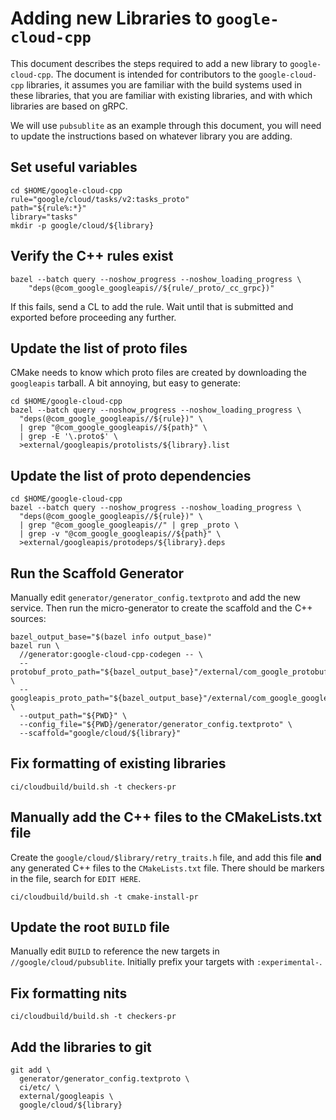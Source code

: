 # Adding new Libraries to `google-cloud-cpp`

This document describes the steps required to add a new library to
`google-cloud-cpp`. The document is intended for contributors to the
`google-cloud-cpp` libraries, it assumes you are familiar with the build systems
used in these libraries, that you are familiar with existing libraries, and with
which libraries are based on gRPC.

We will use `pubsublite` as an example through this document, you will need to
update the instructions based on whatever library you are adding.

## Set useful variables

```shell
cd $HOME/google-cloud-cpp
rule="google/cloud/tasks/v2:tasks_proto"
path="${rule%:*}"
library="tasks"
mkdir -p google/cloud/${library}
```

## Verify the C++ rules exist

```shell
bazel --batch query --noshow_progress --noshow_loading_progress \
    "deps(@com_google_googleapis//${rule/_proto/_cc_grpc})"
```

If this fails, send a CL to add the rule. Wait until that is submitted and
exported before proceeding any further.

## Update the list of proto files

CMake needs to know which proto files are created by downloading the
`googleapis` tarball. A bit annoying, but easy to generate:

```shell
cd $HOME/google-cloud-cpp
bazel --batch query --noshow_progress --noshow_loading_progress \
  "deps(@com_google_googleapis//${rule})" \
  | grep "@com_google_googleapis//${path}" \
  | grep -E '\.proto$' \
  >external/googleapis/protolists/${library}.list
```

## Update the list of proto dependencies

```shell
cd $HOME/google-cloud-cpp
bazel --batch query --noshow_progress --noshow_loading_progress \
  "deps(@com_google_googleapis//${rule})" \
  | grep "@com_google_googleapis//" | grep _proto \
  | grep -v "@com_google_googleapis//${path}" \
  >external/googleapis/protodeps/${library}.deps
```

## Run the Scaffold Generator

Manually edit `generator/generator_config.textproto` and add the new service.
Then run the micro-generator to create the scaffold and the C++ sources:

```shell
bazel_output_base="$(bazel info output_base)"
bazel run \
  //generator:google-cloud-cpp-codegen -- \
  --protobuf_proto_path="${bazel_output_base}"/external/com_google_protobuf/src \
  --googleapis_proto_path="${bazel_output_base}"/external/com_google_googleapis \
  --output_path="${PWD}" \
  --config_file="${PWD}/generator/generator_config.textproto" \
  --scaffold="google/cloud/${library}"
```

## Fix formatting of existing libraries

```shell
ci/cloudbuild/build.sh -t checkers-pr
```

## Manually add the C++ files to the CMakeLists.txt file

Create the `google/cloud/$library/retry_traits.h` file, and add this file
**and** any generated C++ files to the `CMakeLists.txt` file. There should be
markers in the file, search for `EDIT HERE`.

```shell
ci/cloudbuild/build.sh -t cmake-install-pr
```

## Update the root `BUILD` file

Manually edit `BUILD` to reference the new targets in
`//google/cloud/pubsublite`. Initially prefix your targets with
`:experimental-`.

## Fix formatting nits

```shell
ci/cloudbuild/build.sh -t checkers-pr
```

## Add the libraries to git

```shell
git add \
  generator/generator_config.textproto \
  ci/etc/ \
  external/googleapis \
  google/cloud/${library}
```
